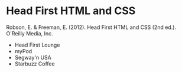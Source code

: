 # Head First HTML and CSS

Robson, E. & Freeman, E. (2012). Head First HTML and CSS (2nd ed.). O'Reilly Media, Inc.
 - Head First Lounge
 - myPod
 - Segway'n USA
 - Starbuzz Coffee
